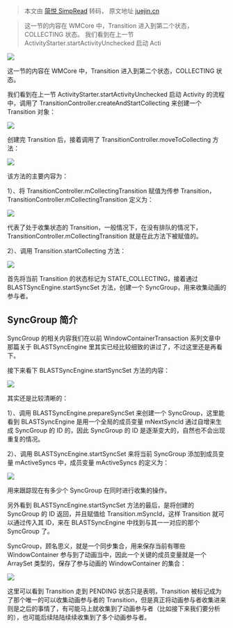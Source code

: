 > 本文由 [简悦 SimpRead](http://ksria.com/simpread/) 转码， 原文地址 [juejin.cn](https://juejin.cn/post/7371717387829755945)

> 这一节的内容在 WMCore 中，Transition 进入到第二个状态，COLLECTING 状态。 我们看到在上一节 ActivityStarter.startActivityUnchecked 启动 Acti

![](https://p6-juejin.byteimg.com/tos-cn-i-k3u1fbpfcp/7e43d9bbfe5e4581a3255585597357d8~tplv-k3u1fbpfcp-jj-mark:3024:0:0:0:q75.awebp#?w=2000&h=1125&s=2044082&e=jpg&b=606e74)

这一节的内容在 WMCore 中，Transition 进入到第二个状态，COLLECTING 状态。

我们看到在上一节 ActivityStarter.startActivityUnchecked 启动 Activity 的流程中，调用了 TransitionController.createAndStartCollecting 来创建一个 Transition 对象：

![](https://p3-juejin.byteimg.com/tos-cn-i-k3u1fbpfcp/52ddfe26a4b44af1b23b2d2b94831ca5~tplv-k3u1fbpfcp-jj-mark:3024:0:0:0:q75.awebp#?w=799&h=357&s=35856&e=png&b=fefdfd)

创建完 Transition 后，接着调用了 TransitionController.moveToCollecting 方法：

![](https://p3-juejin.byteimg.com/tos-cn-i-k3u1fbpfcp/fe7b64bba6ab45ae963c751c53c1cca6~tplv-k3u1fbpfcp-jj-mark:3024:0:0:0:q75.awebp#?w=837&h=328&s=40866&e=png&b=fffefe)

该方法的主要内容为：

1）、将 TransitionController.mCollectingTransition 赋值为传参 Transition，TransitionController.mCollectingTransition 定义为：

![](https://p3-juejin.byteimg.com/tos-cn-i-k3u1fbpfcp/20f168f951104d108928319e519705e5~tplv-k3u1fbpfcp-jj-mark:3024:0:0:0:q75.awebp#?w=814&h=100&s=8119&e=png&b=fefefe)

代表了处于收集状态的 Transition，一般情况下，在没有排队的情况下，TransitionController.mCollectingTransition 就是在此方法下被赋值的。

2）、调用 Transition.startCollecting 方法：

![](https://p3-juejin.byteimg.com/tos-cn-i-k3u1fbpfcp/b2d8dc03b65f4b4182f1ece4d6faadc7~tplv-k3u1fbpfcp-jj-mark:3024:0:0:0:q75.awebp#?w=797&h=220&s=23384&e=png&b=fffdfd)

首先将当前 Transition 的状态标记为 STATE_COLLECTING，接着通过 BLASTSyncEngine.startSyncSet 方法，创建一个 SyncGroup，用来收集动画的参与者。

SyncGroup 简介
------------

SyncGroup 的相关内容我们在以前 WindowContainerTransaction 系列文章中那篇关于 BLASTSyncEngine 里其实已经比较细致的讲过了，不过这里还是再看下。

接下来看下 BLASTSyncEngine.startSyncSet 方法的内容：

![](https://p3-juejin.byteimg.com/tos-cn-i-k3u1fbpfcp/d5eb25f3061a457c84266c4fae65974c~tplv-k3u1fbpfcp-jj-mark:3024:0:0:0:q75.awebp#?w=828&h=474&s=61650&e=png&b=fefdfd)

其实还是比较清晰的：

1）、调用 BLASTSyncEngine.prepareSyncSet 来创建一个 SyncGroup，这里能看到 BLASTSyncEngine 是用一个全局的成员变量 mNextSyncId 通过自增来生成 SyncGroup 的 ID 的，因此 SyncGroup 的 ID 是逐渐变大的，自然也不会出现重复的情况。

2）、调用 BLASTSyncEngine.startSyncSet 来将当前 SyncGroup 添加到成员变量 mActiveSyncs 中，成员变量 mActiveSyncs 的定义为：

![](https://p3-juejin.byteimg.com/tos-cn-i-k3u1fbpfcp/ae2b0a69db8149aa9ca54ccd575102d5~tplv-k3u1fbpfcp-jj-mark:3024:0:0:0:q75.awebp#?w=681&h=111&s=18344&e=png&b=2b2b2b)

用来跟踪现在有多少个 SyncGroup 在同时进行收集的操作。

另外看到 BLASTSyncEngine.startSyncSet 方法的最后，是将创建的 SyncGroup 的 ID 返回，并且赋值给 Transition.mSyncId，这样 Transition 就可以通过传入其 ID，来在 BLASTSyncEngine 中找到与其一一对应的那个 SyncGroup 了。

SyncGroup，顾名思义，就是一个同步集合，用来保存当前有哪些 WindowContainer 参与到了动画当中，因此一个关键的成员变量就是一个 ArraySet 类型的，保存了参与动画的 WindowContainer 的集合：

![](https://p3-juejin.byteimg.com/tos-cn-i-k3u1fbpfcp/6d98910572d149cdb6aabf2f76136e42~tplv-k3u1fbpfcp-jj-mark:3024:0:0:0:q75.awebp#?w=613&h=213&s=16621&e=png&b=fefdfd)

这里可以看到 Transition 走到 PENDING 状态只是表明，Transition 被标记成为了那个唯一的可以收集动画参与者的 Transition，但是真正将动画参与者收集进来则是之后的事情了，有可能马上就收集到了动画参与者（比如接下来我们要分析的），也可能后续陆陆续续收集到了多个动画参与者。